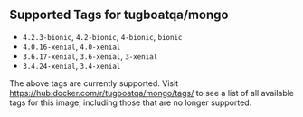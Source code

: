 ## Supported Tags for tugboatqa/mongo

* `4.2.3-bionic`, `4.2-bionic`, `4-bionic`, `bionic`
* `4.0.16-xenial`, `4.0-xenial`
* `3.6.17-xenial`, `3.6-xenial`, `3-xenial`
* `3.4.24-xenial`, `3.4-xenial`

The above tags are currently supported. Visit https://hub.docker.com/r/tugboatqa/mongo/tags/ to see a list of all available tags for this image, including those that are no longer supported.
